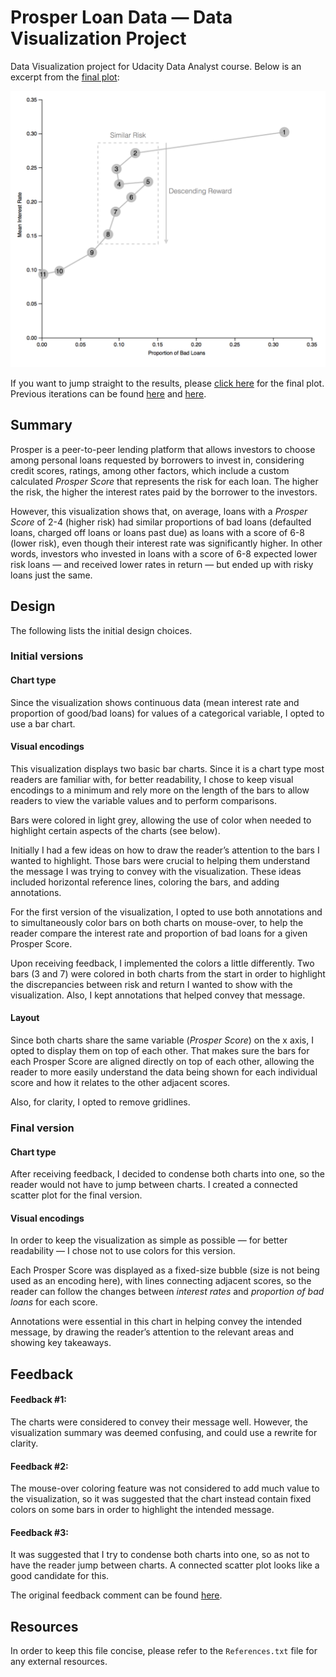 # Prosper Loan Data — Data Visualization Project

Data Visualization project for Udacity Data Analyst course. Below is an excerpt from the [final plot](http://bl.ocks.org/vbernardes/9493fd7ae396cd9e59223029771aa216):

![Final Plot Sample](img/FinalPlotSample.png)

If you want to jump straight to the results, please [click here](http://bl.ocks.org/vbernardes/9493fd7ae396cd9e59223029771aa216) for the final plot. Previous iterations can be found [here](http://bl.ocks.org/vbernardes/c7fa975fd61400bbbc8cadbd01e1f340) and [here](http://bl.ocks.org/vbernardes/896d0879221501c9123dde33f30da12e).

## Summary

Prosper is a peer-to-peer lending platform that allows investors to choose among personal loans requested by borrowers to invest in, considering credit scores, ratings, among other factors, which include a custom calculated *Prosper Score* that represents the risk for each loan. The higher the risk, the higher the interest rates paid by the borrower to the investors.

However, this visualization shows that, on average, loans with a *Prosper Score* of 2-4 (higher risk) had similar proportions of bad loans (defaulted loans, charged off loans or loans past due) as loans with a score of 6-8 (lower risk), even though their interest rate was significantly higher. In other words, investors who invested in loans with a score of 6-8 expected lower risk loans — and received lower rates in return — but ended up with risky loans just the same.

## Design

The following lists the initial design choices.

### Initial versions

#### Chart type

Since the visualization shows continuous data (mean interest rate and proportion of good/bad loans) for values of a categorical variable, I opted to use a bar chart.

#### Visual encodings

This visualization displays two basic bar charts. Since it is a chart type most readers are familiar with, for better readability, I chose to keep visual encodings to a minimum and rely more on the length of the bars to allow readers to view the variable values and to perform comparisons.

Bars were colored in light grey, allowing the use of color when needed to highlight certain aspects of the charts (see below).

Initially I had a few ideas on how to draw the reader’s attention to the bars I wanted to highlight. Those bars were crucial to helping them understand the message I was trying to convey with the visualization. These ideas included horizontal reference lines, coloring the bars, and adding annotations.  

For the first version of the visualization, I opted to use both annotations and to simultaneously color bars on both charts on mouse-over, to help the reader compare the interest rate and proportion of bad loans for a given Prosper Score.

Upon receiving feedback, I implemented the colors a little differently. Two bars (3 and 7) were colored in both charts from the start in order to highlight the discrepancies between risk and return I wanted to show with the visualization. Also, I kept annotations that helped convey that message.

#### Layout

Since both charts share the same variable (*Prosper Score*) on the x axis, I opted to display them on top of each other. That makes sure the bars for each Prosper Score are aligned directly on top of each other, allowing the reader to more easily understand the data being shown for each individual score and how it relates to the other adjacent scores.

Also, for clarity, I opted to remove gridlines.

### Final version

#### Chart type

After receiving feedback, I decided to condense both charts into one, so the reader would not have to jump between charts. I created a connected scatter plot for the final version.

#### Visual encodings

In order to keep the visualization as simple as possible — for better readability — I chose not to use colors for this version. 

Each Prosper Score was displayed as a fixed-size bubble (size is not being used as an encoding here), with lines connecting adjacent scores, so the reader can follow the changes between *interest rates* and *proportion of bad loans* for each score.

Annotations were essential in this chart in helping convey the intended message, by drawing the reader’s attention to the relevant areas and showing key takeaways.

## Feedback

#### Feedback #1:

The charts were considered to convey their message well. However, the visualization summary was deemed confusing, and could use a rewrite for clarity.

#### Feedback #2:

The mouse-over coloring feature was not considered to add much value to the visualization, so it was suggested that the chart instead contain fixed colors on some bars in order to highlight the intended message.

#### Feedback #3:

It was suggested that I try to condense both charts into one, so as not to have the reader jump between charts. A connected scatter plot looks like a good candidate for this.

The original feedback comment can be found [here](https://www.reddit.com/r/visualization/comments/9jen9a/seeking_feedback_on_my_first_basic_visualization/).



## Resources

In order to keep this file concise, please refer to the `References.txt` file for any external resources.

